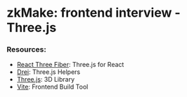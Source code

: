# zkMake: frontend interview - Three.js

### Resources:

- [React Three Fiber](https://docs.pmnd.rs/react-three-fiber/): Three.js for React
- [Drei](https://github.com/pmndrs/drei): Three.js Helpers
- [Three.js](https://threejs.org): 3D Library
- [Vite](https://vitejs.dev): Frontend Build Tool
